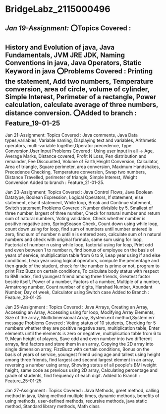 # BridgeLabz_2115000496
*Jan 19-Assignment:*
⭕Topics Covered :
---
  History and Evolution of java, Java Fundamentals, JVM JRE JDK, Naming Conventions in java, Java Operators, Static Keyword in java
⭕Problems Covered :
  Printing the statement, Add two numbers, Temperature conversion, area of circle, volume of cylinder, Simple Interest, Perimeter of a rectangle, Power               calculation, calculate average of three numbers, distance conversion.
⭕Added to branch :
  Feature_19-01-25
---
Jan 21-Assignment:
Topics Covered :
  Java comments, Java Data types,variables, Variable naming, Displaying text and variables, Arithmetic operators, multi-variable together,Operator precedence, Type   Conversion,User Input
Problems Covered :
  Using user input in all -> Age, Average Marks, Distance covered, Profit N Loss, Pen distribution and remainder, Fee Discounted, Volume of Earth,Height              Conversion, Calculator, Area of triangle, Square perimeter, area conversion, Maximum Handshakes, Precedence Checking, Temperature conversion, Swap two numbers,     Distance Travelled, perimeter of triangle, Simple Interest, Weight Conversion
Added to branch :
  Feature_21-01-25.

Jan 23-Assignment:
Topics Covered :
  Java Control Flows, Java Boolean Datatype, Boolean Expression, Logical Operators, If statement, else statement, else if statement, While loop, Break and Continue   statement, Switch statement
Problems Covered : 
  Number divisible by 5, Smallest of three number, largest of three number, Check for natural number and return sum of natural numbers, Voting validation, Check      whether number is positive negative zero, SpringSeason Check, Count down using while loop, count down using for loop, find sum of numbers until number entered is   zero, find sum of number n until n is entered zero, calculate sum of n natural numbers and check with original formula, same sum using for loop, Factorial of       number n using while loop, factorial using for loop, Print odd and even between 1 to number n, find bonus of employee on the basis of years of service,             multiplication table from 6 to 9, Leap year using if and else conditions, Leap year using logical operators, compute the percentage and then grade of the           student, check for the number is prime or not, program to print Fizz Buzz on certain conditions, To calculate body status with respect to BMI index, find           youngest friend among three friends, Greatest factor beside itself, Power of a number, Factors of a number, Multiple of a number, Armstrong number, Count number    of digits, Harshad Number, Abundant Number, Day of week, Calculator using Switch case
Added to Branch :
  Feature_23-01-25

Jan 25-Assignment :
Topics Covered :
  Java Arrays, Creating an Array, Accessing an Array, Accessing using for loop, Modifying Array Elements, Size of the array, Multidimensional Array, System.exit      method,System.err message
Problems Covered :
  Voting status of 10 students, Checking for 5 numbers whether they are positive negative zero, multiplication table, Enter elements until the elements is zero or    negative, multiplication table from 6 to 9, Mean height of players, Save odd and even number into two different arrays, find factors and store them in an array,    Copying the 2D array into single dimension array, FizzBuzz with certain conditions, Bonus on the basis of years of service, youngest friend using age and tallest   using height among three friends, find largest and second largest element in an array, reversing a number using array, Showing status of all people's BMI weight    height, same code as previous using 2D array, Calculating percentage and grade of students, find frequency of each digit.
Added to Branch :
  Feature_25-01-25

Jan 27-Assignment :
Topics Covered :
  Java Methods, greet method, calling method in java, Using method multiple times, dynamic methods, benefits of using methods, user-defined methods, recursive        methods, java static method, Standard library methods, Math class
